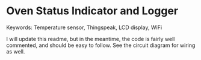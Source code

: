 # Oven Status Indicator and Logger
Keywords:
  Temperature sensor, Thingspeak, LCD display, WiFi

I will update this readme, but in the meantime, the code is fairly well commented, and should be easy to follow. See the circuit diagram for wiring as well.
